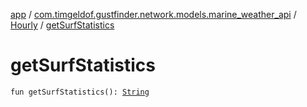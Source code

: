 [app](../../index.md) / [com.timgeldof.gustfinder.network.models.marine_weather_api](../index.md) / [Hourly](index.md) / [getSurfStatistics](./get-surf-statistics.md)

# getSurfStatistics

`fun getSurfStatistics(): `[`String`](https://kotlinlang.org/api/latest/jvm/stdlib/kotlin/-string/index.html)